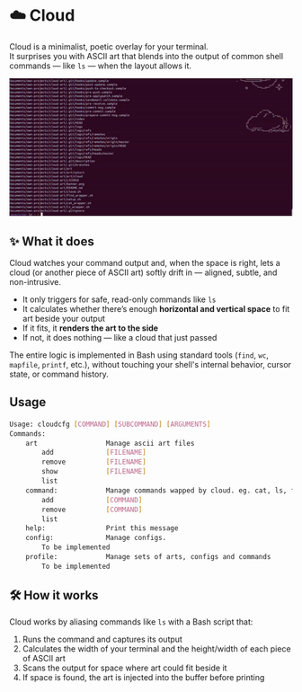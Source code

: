 # ☁️ Cloud

Cloud is a minimalist, poetic overlay for your terminal.  
It surprises you with ASCII art that blends into the output of common shell commands — like `ls` — when the layout allows it.

![](banner.gif)

## ✨ What it does

Cloud watches your command output and, when the space is right, lets a cloud (or another piece of ASCII art) softly drift in — aligned, subtle, and non-intrusive.

- It only triggers for safe, read-only commands like `ls`
- It calculates whether there’s enough **horizontal and vertical space** to fit art beside your output
- If it fits, it **renders the art to the side**
- If not, it does nothing — like a cloud that just passed

The entire logic is implemented in Bash using standard tools (`find`, `wc`, `mapfile`, `printf`, etc.), without touching your shell's internal behavior, cursor state, or command history.

## Usage

```bash
Usage: cloudcfg [COMMAND] [SUBCOMMAND] [ARGUMENTS]
Commands:
    art                 Manage ascii art files
        add             [FILENAME]
        remove          [FILENAME]
        show            [FILENAME]
        list
    command:            Manage commands wapped by cloud. eg. cat, ls, find
        add             [COMMAND]
        remove          [COMMAND]
        list
    help:               Print this message
    config:             Manage configs.
        To be implemented
    profile:            Manage sets of arts, configs and commands
        To be implemented
```

## 🛠 How it works

Cloud works by aliasing commands like `ls` with a Bash script that:

1. Runs the command and captures its output
2. Calculates the width of your terminal and the height/width of each piece of ASCII art
3. Scans the output for space where art could fit beside it
4. If space is found, the art is injected into the buffer before printing
